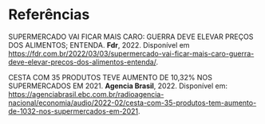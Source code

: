 # Referências

SUPERMERCADO VAI FICAR MAIS CARO: GUERRA DEVE ELEVAR PREÇOS DOS ALIMENTOS; ENTENDA. **Fdr**, 2022. Disponível em <https://fdr.com.br/2022/03/03/supermercado-vai-ficar-mais-caro-guerra-deve-elevar-precos-dos-alimentos-entenda/>. 

CESTA COM 35 PRODUTOS TEVE AUMENTO DE 10,32% NOS SUPERMERCADOS EM 2021. **Agencia Brasil**, 2022. Disponível em: <https://agenciabrasil.ebc.com.br/radioagencia-nacional/economia/audio/2022-02/cesta-com-35-produtos-tem-aumento-de-1032-nos-supermercados-em-2021>.
